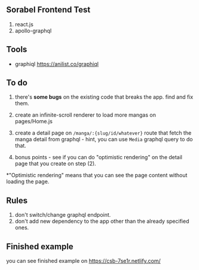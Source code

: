 ## Sorabel Frontend Test

1. react.js
2. apollo-graphql

## Tools

- graphiql https://anilist.co/graphiql

## To do

1. there's **some bugs** on the existing code that breaks the app. find and fix them.

2. create an infinite-scroll renderer to load more mangas on pages/Home.js

3. create a detail page on `/manga/:{slug/id/whatever}` route that fetch the manga detail from graphql - hint, you can use `Media` graphql query to do that.

4. bonus points - see if you can do "optimistic rendering" on the detail page that you create on step (2).

\*"Optimistic rendering" means that you can see the page content without loading the page.

## Rules

1. don't switch/change graphql endpoint.
2. don't add new dependency to the app other than the already specified ones.

## Finished example

you can see finished example on https://csb-7se1r.netlify.com/
